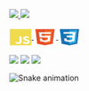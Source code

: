 <div>
   <a href="https://github.com/ygordsc">
   <img height="180em" src="https://github-readme-stats.vercel.app/api?username=ygordsc&show_icons=true&theme=gotham&include_all_commits=true&count_private=true&PAT_1="/>
   <img height="180em" src="https://github-readme-stats.vercel.app/api/top-langs/?username=ygordsc&layout=compact&langs_count=6&theme=gotham&PAT_1="/>

</div>
<div style="display: inline_block"><br>
  <img align="center" alt="Js" height="30" width="40" src="https://raw.githubusercontent.com/devicons/devicon/master/icons/javascript/javascript-plain.svg">
  <img align="center" alt="HTML" height="30" width="40" src="https://raw.githubusercontent.com/devicons/devicon/master/icons/html5/html5-original.svg">
  <img align="center" alt="CSS" height="30" width="40" src="https://raw.githubusercontent.com/devicons/devicon/master/icons/css3/css3-original.svg">
</div>
 
   <br>
   
<div> 
  <a href="https://instagram.com/ygordsc" target="_blank"><img src="https://img.shields.io/badge/-Instagram-%23E4405F?style=for-the-badge&logo=instagram&logoColor=white" target="_blank"></a>
  <a href="https://www.linkedin.com/in/ygordsc/" target="_blank"><img src="https://img.shields.io/badge/-LinkedIn-%230077B5?style=for-the-badge&logo=linkedin&logoColor=white" target="_blank"></a> 
   <a href = "mailto:ygordscardoso@gmail.com"><img src="https://img.shields.io/badge/-Gmail-%23333?style=for-the-badge&logo=gmail&logoColor=white" target="_blank"></a>
  
  ![Snake animation](https://github.com/ygordsc/ygordsc/blob/output/github-contribution-grid-snake.svg)

</div>
